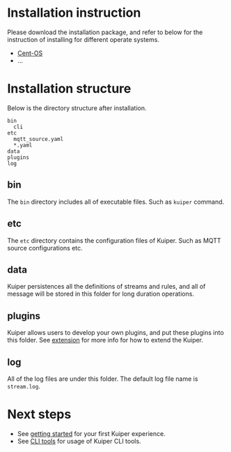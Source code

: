 # Installation instruction

Please download the installation package, and refer to below for the instruction of installing for different operate systems.

- [Cent-OS](cent-os.md)
- ...

# Installation structure 

Below is the directory structure after installation. 

```shell
bin
  cli
etc
  mqtt_source.yaml
  *.yaml
data
plugins
log
```

## bin

The ``bin`` directory includes all of executable files. Such as ``kuiper`` command.

## etc

The ``etc`` directory contains the configuration files of Kuiper. Such as MQTT source configurations etc.

## data

Kuiper persistences all the definitions of streams and rules, and all of message will be stored in this folder  for long duration operations.

## plugins

Kuiper allows users to develop your own plugins, and put these plugins into this folder.  See [extension](../../extension/overview.md) for more info for how to extend the Kuiper.

## log

All of the log files are under this folder. The default log file name is ``stream.log``.

# Next steps

- See [getting started](../../getting_started.md) for your first Kuiper experience.
- See [CLI tools](../../cli/overview.md) for usage of Kuiper CLI tools.

